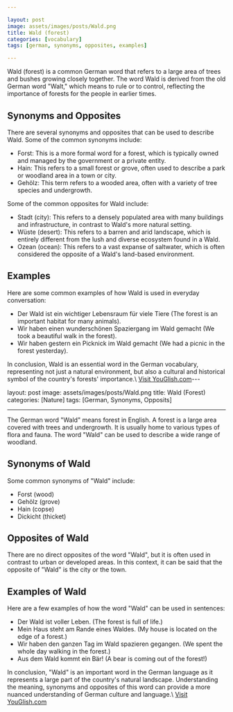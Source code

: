 ```yaml
---

layout: post
image: assets/images/posts/Wald.png
title: Wald (forest)
categories: [vocabulary]
tags: [german, synonyms, opposites, examples]

---
```


Wald (forest) is a common German word that refers to a large area of trees and bushes growing closely together. The word Wald is derived from the old German word "Walt," which means to rule or to control, reflecting the importance of forests for the people in earlier times.

## Synonyms and Opposites

There are several synonyms and opposites that can be used to describe Wald. Some of the common synonyms include:

- Forst: This is a more formal word for a forest, which is typically owned and managed by the government or a private entity.
- Hain: This refers to a small forest or grove, often used to describe a park or woodland area in a town or city.
- Gehölz: This term refers to a wooded area, often with a variety of tree species and undergrowth.

Some of the common opposites for Wald include:

- Stadt (city): This refers to a densely populated area with many buildings and infrastructure, in contrast to Wald's more natural setting.
- Wüste (desert): This refers to a barren and arid landscape, which is entirely different from the lush and diverse ecosystem found in a Wald.
- Ozean (ocean): This refers to a vast expanse of saltwater, which is often considered the opposite of a Wald's land-based environment.

## Examples

Here are some common examples of how Wald is used in everyday conversation:

- Der Wald ist ein wichtiger Lebensraum für viele Tiere (The forest is an important habitat for many animals).
- Wir haben einen wunderschönen Spaziergang im Wald gemacht (We took a beautiful walk in the forest).
- Wir haben gestern ein Picknick im Wald gemacht (We had a picnic in the forest yesterday).

In conclusion, Wald is an essential word in the German vocabulary, representing not just a natural environment, but also a cultural and historical symbol of the country's forests' importance.\ <a id="yg-widget-0" class="youglish-widget" data-query="Wald" data-lang="german" data-components="8412" data-auto-start="0" data-bkg-color="theme_light" data-title="How%20to%20pronounce%20Wald%20in%20German"  rel="nofollow" href="https://youglish.com">Visit YouGlish.com</a><script async src="https://youglish.com/public/emb/widget.js" charset="utf-8"></script>---

layout: post
image: assets/images/posts/Wald.png
title: Wald (Forest)
categories: [Nature]
tags: [German, Synonyms, Opposits]

---

The German word "Wald" means forest in English. A forest is a large area covered with trees and undergrowth. It is usually home to various types of flora and fauna. The word "Wald" can be used to describe a wide range of woodland.

## Synonyms of Wald

Some common synonyms of "Wald" include:

- Forst (wood)
- Gehölz (grove)
- Hain (copse)
- Dickicht (thicket)

## Opposites of Wald

There are no direct opposites of the word "Wald", but it is often used in contrast to urban or developed areas. In this context, it can be said that the opposite of "Wald" is the city or the town.

## Examples of Wald

Here are a few examples of how the word "Wald" can be used in sentences:

- Der Wald ist voller Leben. (The forest is full of life.)
- Mein Haus steht am Rande eines Waldes. (My house is located on the edge of a forest.)
- Wir haben den ganzen Tag im Wald spazieren gegangen. (We spent the whole day walking in the forest.)
- Aus dem Wald kommt ein Bär! (A bear is coming out of the forest!)

In conclusion, "Wald" is an important word in the German language as it represents a large part of the country's natural landscape. Understanding the meaning, synonyms and opposites of this word can provide a more nuanced understanding of German culture and language.\ <a id="yg-widget-0" class="youglish-widget" data-query="Wald" data-lang="german" data-components="8412" data-auto-start="0" data-bkg-color="theme_light" data-title="How%20to%20pronounce%20Wald%20in%20German"  rel="nofollow" href="https://youglish.com">Visit YouGlish.com</a><script async src="https://youglish.com/public/emb/widget.js" charset="utf-8"></script>